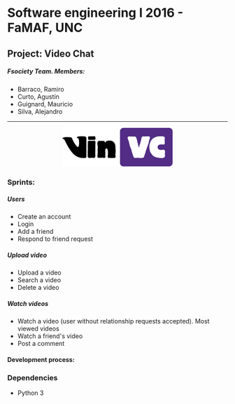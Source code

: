 # Software engineering I 2016 - FaMAF, UNC

## Project: Video Chat

##### Fsociety Team. Members:
* Barraco, Ramiro
* Curto, Agustín
* Guignard, Mauricio
* Silva, Alejandro

---

<p align="center">
<img width="50%" src="logo/vinVC.png">
</p>


### Sprints:
##### Users
* Create an account
* Login
* Add a friend
* Respond to friend request

##### Upload video
* Upload a video
* Search a video
* Delete a video

##### Watch videos
* Watch a video (user without relationship requests accepted). Most viewed videos
* Watch a friend's video
* Post a comment

#### Development process:


### Dependencies
* Python 3
